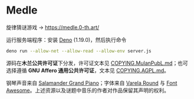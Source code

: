# Medle

旋律猜谜游戏 → https://medle.0-th.art/

运行服务端程序：安装 [Deno](https://deno.land/) (1.19.0)，然后执行命令

```sh
deno run --allow-net --allow-read --allow-env server.js
```

源码在**木兰公共许可证**下分发，许可证文本见 [COPYING.MulanPubL.md](COPYING.MulanPubL.md)；也可选择遵循 **GNU Affero 通用公共许可证**，文本见 [COPYING.AGPL.md](COPYING.AGPL.md)。

钢琴声音来自 [Salamander Grand Piano](https://sfzinstruments.github.io/pianos/salamander)；字体来自 [Varela Round](https://fonts.google.com/specimen/Varela+Round) 与 [Font Awesome](https://fontawesome.com/)。上述资源以及谜题中音乐的作者对作品保留其声明的权利。
